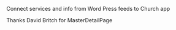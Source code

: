 
Connect services and info from Word Press feeds to Church app

Thanks David Britch for MasterDetailPage
